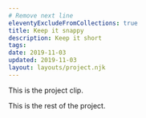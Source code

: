 ```yaml
---
# Remove next line
eleventyExcludeFromCollections: true
title: Keep it snappy
description: Keep it short
tags:
date: 2019-11-03
updated: 2019-11-03
layout: layouts/project.njk
---
```


This is the project clip.

<!END clip>

This is the rest of the project.
